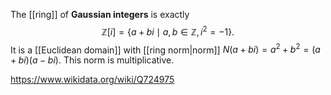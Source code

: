 The [[ring]] of **Gaussian integers** is exactly $$\mathbb Z[i] = \{a+bi\mid a,b\in\mathbb Z, i^2=-1\}.$$
 It is a [[Euclidean domain]] with [[ring norm|norm]] $N(a+bi) = a^2+b^2 = (a+bi)(a-bi)$. This norm is multiplicative.
 
https://www.wikidata.org/wiki/Q724975